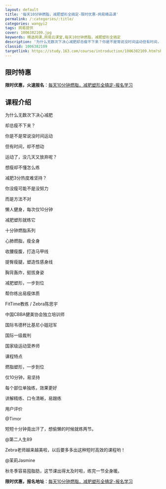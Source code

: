 ```yaml
---
layout: default
title: '每天10分钟燃脂，减肥塑形全搞定-限时优惠-网易精品课'
permalink: /:categories/:title/
categories: wangyi2
tags: 网易提供
cover: 1006382109.jpg
keywords: 精选网课,网易云课堂,每天10分钟燃脂，减肥塑形全搞定
description: '为什么无数次下决心减肥却总瘦不下来？你是不是常说没时间运动但有时间，却不想动运动了，没几天又放弃呢？想瘦却不懂怎么练减肥'
classid: 1006382109
targetlink: https://study.163.com/course/introduction/1006382109.htm?share=1&shareId=1025206652&utm_campaign=share&utm_medium=iphoneShare&utm_source=&utm_u=1025206652
---
```


## 限时特惠

**限时优惠，火速报名**：[每天10分钟燃脂，减肥塑形全搞定-报名学习](https://study.163.com/course/introduction/1006382109.htm?share=1&shareId=1025206652&utm_campaign=share&utm_medium=iphoneShare&utm_source=&utm_u=1025206652)

## 课程介绍

为什么无数次下决心减肥

却总瘦不下来？

你是不是常说没时间运动

但有时间，却不想动

运动了，没几天又放弃呢？

想瘦却不懂怎么练

减肥3分热度难坚持？



你没瘦可能不是没努力

而是方法不对

懒人健身，每次仅10分钟

减肥塑形就练它



十分钟燃脂系列

心肺燃脂，瘦全身

收腰瘦腹，打造马甲线

提臀瘦腿，塑造性感身线

胸背轰炸，挺拔身姿

减肥塑形，一步到位

帮你练出易瘦体质



FitTime教练 / Zebra陈思宇

中国CBBA健美协会独立培训师

国际韦德杯比基尼小姐冠军

国际一级裁判

国家级运动营养师



课程特点

燃脂塑形，一步到位

仅10分钟，易坚持

每个部位单独练，效果更好

讲解精练、口令清晰，易跟练



用户评价

@Timor

短短十分钟竟出汗了，想偷懒的时候就练两节。

@第二人生89

Zebra老师越来越美啦，以后要多多出这种短时高效的课程哟！

@茉莉Jasmine

秋冬季容易囤脂肪，这节课出得太及时啦，练完一节全身暖。

**限时优惠，报名地址**：[每天10分钟燃脂，减肥塑形全搞定-报名学习](https://study.163.com/course/introduction/1006382109.htm?share=1&shareId=1025206652&utm_campaign=share&utm_medium=iphoneShare&utm_source=&utm_u=1025206652)

